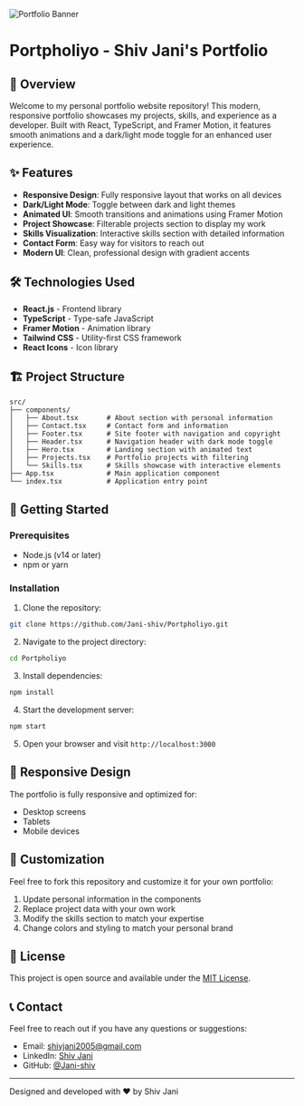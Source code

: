 
![Portfolio Banner](https://media.giphy.com/media/3og0IyyB6uF9EgduKc/giphy.gif)

# Portpholiyo - Shiv Jani's Portfolio


## 🚀 Overview

Welcome to my personal portfolio website repository! This modern, responsive portfolio showcases my projects, skills, and experience as a developer. Built with React, TypeScript, and Framer Motion, it features smooth animations and a dark/light mode toggle for an enhanced user experience.

## ✨ Features

- **Responsive Design**: Fully responsive layout that works on all devices
- **Dark/Light Mode**: Toggle between dark and light themes
- **Animated UI**: Smooth transitions and animations using Framer Motion
- **Project Showcase**: Filterable projects section to display my work
- **Skills Visualization**: Interactive skills section with detailed information
- **Contact Form**: Easy way for visitors to reach out
- **Modern UI**: Clean, professional design with gradient accents

## 🛠️ Technologies Used

- **React.js** - Frontend library
- **TypeScript** - Type-safe JavaScript
- **Framer Motion** - Animation library
- **Tailwind CSS** - Utility-first CSS framework
- **React Icons** - Icon library

## 🏗️ Project Structure

```
src/
├── components/
│   ├── About.tsx       # About section with personal information
│   ├── Contact.tsx     # Contact form and information
│   ├── Footer.tsx      # Site footer with navigation and copyright
│   ├── Header.tsx      # Navigation header with dark mode toggle
│   ├── Hero.tsx        # Landing section with animated text
│   ├── Projects.tsx    # Portfolio projects with filtering
│   └── Skills.tsx      # Skills showcase with interactive elements
├── App.tsx             # Main application component
└── index.tsx           # Application entry point
```

## 🚀 Getting Started

### Prerequisites

- Node.js (v14 or later)
- npm or yarn

### Installation

1. Clone the repository:
```bash
git clone https://github.com/Jani-shiv/Portpholiyo.git
```

2. Navigate to the project directory:
```bash
cd Portpholiyo
```

3. Install dependencies:
```bash
npm install
```

4. Start the development server:
```bash
npm start
```

5. Open your browser and visit `http://localhost:3000`

## 📱 Responsive Design

The portfolio is fully responsive and optimized for:
- Desktop screens
- Tablets
- Mobile devices

## 🎨 Customization

Feel free to fork this repository and customize it for your own portfolio:

1. Update personal information in the components
2. Replace project data with your own work
3. Modify the skills section to match your expertise
4. Change colors and styling to match your personal brand

## 📝 License

This project is open source and available under the [MIT License](LICENSE).

## 📞 Contact

Feel free to reach out if you have any questions or suggestions:

- Email: [shivjani2005@gmail.com ](mailto:shivjani2005@gmail.com)
- LinkedIn: [Shiv Jani](https://linkedin.com/in/shiv-jani/)
- GitHub: [@Jani-shiv](https://github.com/Jani-shiv)

---

Designed and developed with ❤️ by Shiv Jani
